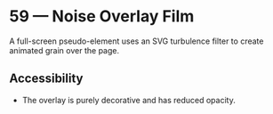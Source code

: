 # 59 — Noise Overlay Film

A full-screen pseudo-element uses an SVG turbulence filter to create animated grain over the page.

## Accessibility
- The overlay is purely decorative and has reduced opacity.
